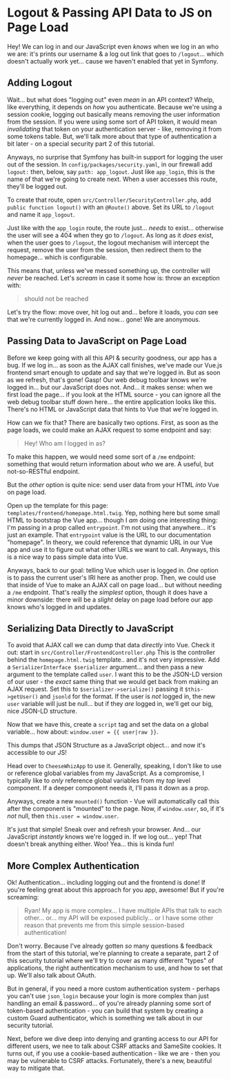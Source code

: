 # Logout & Passing API Data to JS on Page Load

Hey! We can log in and our JavaScript even *knows* when we log in an who we are:
it's prints our username & a log out link that goes to `/logout`... which doesn't
actually work yet... cause we haven't enabled that yet in Symfony.

## Adding Logout

Wait... but what does "logging out" even *mean* in an API context? Whelp, like
everything, it depends on *how* you authenticate. Because we're using a session
cookie, logging out basically means removing the user information from the session.
If you were using some sort of API token, it would mean *invalidating* that token
on your authentication server - like, removing it from some tokens table. But,
we'll talk more about that type of authentication a bit later - on a special
security part 2 of this tutorial.

Anyways, no surprise that Symfony has built-in support for logging the user out
of the session. In `config/packages/security.yaml`, in our firewall add `logout:`
then, below, say `path: app_logout`. Just like `app_login`, this is the name of
that we're going to create next. When a user accesses this route, they'll be logged
out.

To create that route, open `src/Controller/SecurityController.php`, add
`public function logout()` with an `@Route()` above. Set its URL to `/logout`
and name it `app_logout`.

Just like with the `app_login` route, the route just... *needs* to exist... otherwise
the user will see a 404 when they go to `/logout`. As long as it *does* exist,
when the user goes to `/logout`, the logout mechanism will intercept the request,
remove the user from the session, then redirect them to the homepage... which
is configurable.

This means that, unless we've messed something up, the controller will *never*
be reached. Let's *scream* in case it some how is: throw an exception with:

> should not be reached

Let's try the flow: move over, hit log out and... before it loads, you *can* see
that we're currently logged in. And now... gone! We are anonymous.

## Passing Data to JavaScript on Page Load

Before we keep going with all this API & security goodness, our app has a bug.
If we log in... as soon as the AJAX call finishes, we've made our Vue.js frontend
smart enough to update and say that we're logged in. But as soon as we refresh,
that's gone! Gasp! Our web debug toolbar knows we're logged in... but our JavaScript
does not. And... it makes sense: when we first load the page... if you look at
the HTML source - you can ignore all the web debug toolbar stuff down here... the
entire application looks like this. There's no HTML or JavaScript data that
hints to Vue that we're logged in.

How can we fix that? There are basically two options. First, as soon as the page
loads, we could make an AJAX request to some endpoint and say:

> Hey! Who am I logged in as?

To make this happen, we would need some sort of a `/me` endpoint: something that
would return information about *who* we are. A useful, but not-so-RESTful endpoint.

But the *other* option is quite nice: send user data from your HTML *into* Vue on
page load.

Open up the template for this page: `templates/frontend/homepage.html.twig`. Yep,
nothing here but some small HTML to bootstrap the Vue app... though I *am* doing
one interesting thing: I'm passing in a prop called `entrypoint`. I'm not using
that anywhere... it's just an example. That `entrypoint` value is the URL to
our documentation "homepage". In theory, we could reference that dynamic URL
in our Vue app and use it to figure out what other URLs we want to call. Anyways,
this is a nice way to pass simple data into Vue.

Anyways, back to our goal: telling Vue which user is logged in. *One* option
is to pass the current user's IRI here as another prop. Then, we could use that
inside of Vue to make an AJAX call on page load... but without needing a `/me`
endpoint. That's really the *simplest* option, though it does have a minor downside:
there will be a *slight* delay on page load before our app knows who's logged in
and updates.

## Serializing Data Directly to JavaScript

To avoid that AJAX call we can dump that data *directly* into Vue. Check it out:
start in `src/Controller/FrontendController.php` This is the controller behind
the `homepage.html.twig` template.. and it's not very impressive. Add a
`SerializerInterface $serializer` argument... and then pass a new argument to
the template called `user`. I want this to be the JSON-LD version of our user - the
*exact* same thing that we would get back from making an AJAX request. Set this
to `$serializer->serialize()` passing it `$this->getUser()` and `jsonld` for the
format. If the user is *not* logged in, the new `user` variable will just be null...
but if they *are* logged in, we'll get our big, nice JSON-LD structure.

Now that we have this, create a `script` tag and set the data on a global variable...
how about: `window.user = {{ user|raw }}`.

This dumps that JSON Structure as a JavaScript object... and now it's accessible
to our JS!

Head over to `CheeseWhizApp` to use it. Generally, speaking, I don't like to use
or reference global variables from my JavaScript. As a compromise, I typically
like to *only* reference global variables from my *top* level component. If a
deeper component needs it, I'll pass it down as a prop.

Anyways, create a new `mounted()` function - Vue will automatically call this
after the component is "mounted" to the page. Now, if `window.user`, so, if it's
*not* null, then `this.user = window.user`.

It's just that simple! Sneak over and refresh your browser. And... our JavaScript
*instantly* knows we're logged in. If we log out... yep! That doesn't break anything
either. Woo! Yea... this is kinda fun!

## More Complex Authentication

Ok! Authentication... including logging out and the frontend is done! If you're
feeling great about this approach for you app, awesome! But if you're screaming:

> Ryan! My app is more complex... I have multiple APIs that talk to each other...
> or... my API will be exposed publicly... or I have some other reason that
> prevents me from this simple session-based authentication!

Don't worry. Because I've already gotten *so* many questions & feedback from the
start of this tutorial, we're planning to create a separate, part 2 of this security
tutorial where we'll try to cover as many different "types" of applications, the
right authentication mechanism to use, and how to set that up. We'll also talk
about OAuth.

But in general, if you need a more custom authentication system - perhaps you
can't use `json_login` because your login is more complex than just handling an
email & password... of you're already planning some sort of token-based authentication -
you can build that system by creating a custom Guard authenticator, which is something
we talk about in our security tutorial.

Next, before we dive deep into denying and granting access to our API for different
users, we nee to talk about CSRF attacks and SameSite cookies. It turns out, if
you use a cookie-based authentication - like we are - then you may be vulnerable
to CSRF attacks. Fortunately, there's a new, beautiful way to mitigate that.
